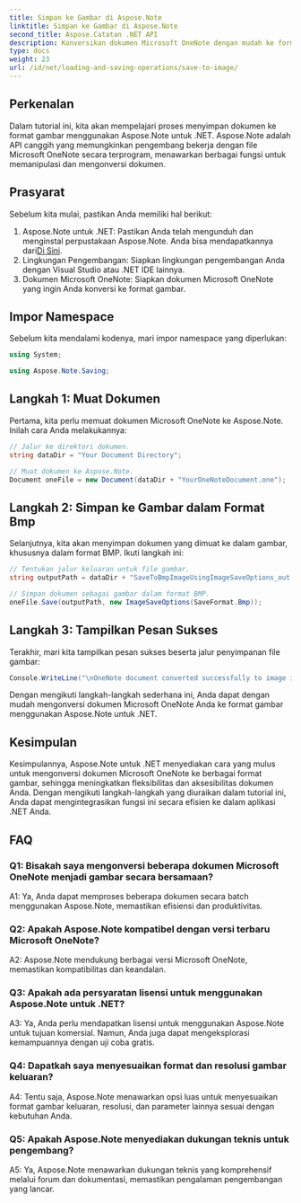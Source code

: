 ```yaml
---
title: Simpan ke Gambar di Aspose.Note
linktitle: Simpan ke Gambar di Aspose.Note
second_title: Aspose.Catatan .NET API
description: Konversikan dokumen Microsoft OneNote dengan mudah ke format gambar dalam BMP dengan Aspose.Note untuk .NET. Integrasi yang mulus, langkah mudah, dan fungsionalitas yang tangguh.
type: docs
weight: 23
url: /id/net/loading-and-saving-operations/save-to-image/
---
```

## Perkenalan

Dalam tutorial ini, kita akan mempelajari proses menyimpan dokumen ke format gambar menggunakan Aspose.Note untuk .NET. Aspose.Note adalah API canggih yang memungkinkan pengembang bekerja dengan file Microsoft OneNote secara terprogram, menawarkan berbagai fungsi untuk memanipulasi dan mengonversi dokumen.

## Prasyarat

Sebelum kita mulai, pastikan Anda memiliki hal berikut:

1.  Aspose.Note untuk .NET: Pastikan Anda telah mengunduh dan menginstal perpustakaan Aspose.Note. Anda bisa mendapatkannya dari[Di Sini](https://releases.aspose.com/note/net/).
2. Lingkungan Pengembangan: Siapkan lingkungan pengembangan Anda dengan Visual Studio atau .NET IDE lainnya.
3. Dokumen Microsoft OneNote: Siapkan dokumen Microsoft OneNote yang ingin Anda konversi ke format gambar.

## Impor Namespace

Sebelum kita mendalami kodenya, mari impor namespace yang diperlukan:

```csharp
using System;

using Aspose.Note.Saving;
```

## Langkah 1: Muat Dokumen

Pertama, kita perlu memuat dokumen Microsoft OneNote ke Aspose.Note. Inilah cara Anda melakukannya:

```csharp
// Jalur ke direktori dokumen.
string dataDir = "Your Document Directory";

// Muat dokumen ke Aspose.Note.
Document oneFile = new Document(dataDir + "YourOneNoteDocument.one");
```

## Langkah 2: Simpan ke Gambar dalam Format Bmp

Selanjutnya, kita akan menyimpan dokumen yang dimuat ke dalam gambar, khususnya dalam format BMP. Ikuti langkah ini:

```csharp
// Tentukan jalur keluaran untuk file gambar.
string outputPath = dataDir + "SaveToBmpImageUsingImageSaveOptions_out.bmp";

// Simpan dokumen sebagai gambar dalam format BMP.
oneFile.Save(outputPath, new ImageSaveOptions(SaveFormat.Bmp));
```

## Langkah 3: Tampilkan Pesan Sukses

Terakhir, mari kita tampilkan pesan sukses beserta jalur penyimpanan file gambar:

```csharp
Console.WriteLine("\nOneNote document converted successfully to image in BMP format.\nFile saved at " + outputPath);
```

Dengan mengikuti langkah-langkah sederhana ini, Anda dapat dengan mudah mengonversi dokumen Microsoft OneNote Anda ke format gambar menggunakan Aspose.Note untuk .NET.

## Kesimpulan

Kesimpulannya, Aspose.Note untuk .NET menyediakan cara yang mulus untuk mengonversi dokumen Microsoft OneNote ke berbagai format gambar, sehingga meningkatkan fleksibilitas dan aksesibilitas dokumen Anda. Dengan mengikuti langkah-langkah yang diuraikan dalam tutorial ini, Anda dapat mengintegrasikan fungsi ini secara efisien ke dalam aplikasi .NET Anda.

## FAQ

### Q1: Bisakah saya mengonversi beberapa dokumen Microsoft OneNote menjadi gambar secara bersamaan?

A1: Ya, Anda dapat memproses beberapa dokumen secara batch menggunakan Aspose.Note, memastikan efisiensi dan produktivitas.

### Q2: Apakah Aspose.Note kompatibel dengan versi terbaru Microsoft OneNote?

A2: Aspose.Note mendukung berbagai versi Microsoft OneNote, memastikan kompatibilitas dan keandalan.

### Q3: Apakah ada persyaratan lisensi untuk menggunakan Aspose.Note untuk .NET?

A3: Ya, Anda perlu mendapatkan lisensi untuk menggunakan Aspose.Note untuk tujuan komersial. Namun, Anda juga dapat mengeksplorasi kemampuannya dengan uji coba gratis.

### Q4: Dapatkah saya menyesuaikan format dan resolusi gambar keluaran?

A4: Tentu saja, Aspose.Note menawarkan opsi luas untuk menyesuaikan format gambar keluaran, resolusi, dan parameter lainnya sesuai dengan kebutuhan Anda.

### Q5: Apakah Aspose.Note menyediakan dukungan teknis untuk pengembang?

A5: Ya, Aspose.Note menawarkan dukungan teknis yang komprehensif melalui forum dan dokumentasi, memastikan pengalaman pengembangan yang lancar.